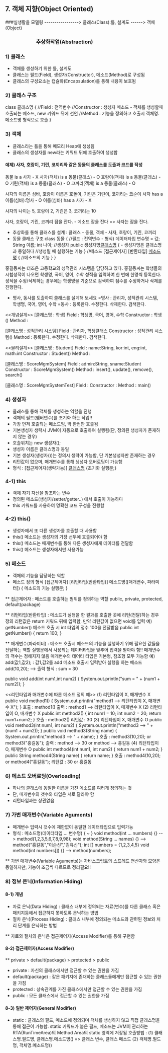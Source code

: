 ## 7. 객체 지향(Object Oriented)

###실생활을 모델링 -----------------> 클래스(Class):틀, 설계도 ------> 객체(Object) <br>
### &emsp;&emsp;&emsp;&emsp;&emsp;&emsp;추상화작업(Abstraction)                       

### 1) 클래스
- 객체를 생성하기 위한 틀, 설계도
- 클래스는 필드(Field), 생성자(Constructor), 메소드(Method)로 구성됨
- 클래스의 구성요소는 캡슐화(Encapsulation)를 통해 내용이 보호됨

### 2) 클래스 구조
class 클래스명 {
     //Field : 전역변수
     //Constructor : 생성자 메소드 - 객체를 생성할때 호출되는 메소드, new 키워드 뒤에 선언
     //Method : 기능을 정의하고 호출시 객체명.메소드명 형식으로 호출
}

### 3) 객체
- 클래스라는 틀을 통해 메모리 Heap에 생성됨
- 클래스의 생성자를 new라는 키워드 뒤에 호출하여 생성함

#### 예제) 사자, 호랑이, 기린, 코끼리와 같은 동물의 클래스를 도출과 코드를 작성
동물 is a 사자 - X
사자(객체) is a 동물(클래스) - O
호랑이(객체) is a 동물(클래스) - O
기린(객체) is a 동물(클래스) - O
코끼리(객체) is a 동물(클래스) - O

사자의 이름은 심바, 호랑이 이름은 호돌이, 기린은 기린이, 코끼리는 코순이
사자 has a 이름(심바):명사 - O
이름(심바) has a 사자 - X

사자의 나이는 5, 호랑이 2, 기린은 3, 코끼리는 10

사자, 호랑이, 기린, 코끼리  잠을 잔다. - 메소드
잠을 잔다 => 사자는 잠을 잔다.

- 추상화를 통해 클래스를 설계 : 클래스 - 동물, 객체 - 사자, 호랑이, 기린, 코끼리
- 동물 클래스 구조
  class 동물 {
    //필드 : 전역변수 - 형식) 데이터타입 변수명 = 값;
      String 이름;
      int 나이;
    //생성자
    public 생성자명[클래스명]() { - 생성자명은 클래스명과 동일하다
       //생성될 때 실행하는 기능
    }
    //메소드
    [접근제어자] [반환타입] [메소드명]() {
       //메소드의 기능
    }
  }


홍길동씨는 더조은 고등학교의 성적관리 시스템을 담당하고 있다. 홍길동씨는 학생들의 
시험성적이 나오면 학생명, 국어, 영어, 수학 성적을 입력하여 한 번에 한명씩 등록한다.
성적을 수정/삭제하는 경우에는 학생명을 기준으로 검색하여 점수를 수정하거나 삭제를 진행한다.

- 명사, 동사를 도출하여 클래스를 설계해 보세요
=명사 : 관리자, 성적관리 시스템, 학생명, 국어, 영어, 수학
=동사 : 등록한다. 수정한다. 삭제한다. 검색한다.

<<개념설계>>
[클래스명 : 학생]
Field : 학생명, 국어, 영어, 수학
Constructor : 학생()
Method : 

[클래스명 : 성적관리 시스템]
Field : 관리자, 학생클래스
Constructor : 성적관리 시스템()
Method : 등록한다. 수정한다. 삭제한다. 검색한다.

<<물리설계>>
[클래스명 : Student]
Field : name:String, kor:int, eng:int, math:int
Constructor : Student()
Method : 

[클래스명 : ScoreMgmSystem]
Field : admin:String, sname:Student
Constructor : ScoreMgmSystem()
Method : insert(), update(), remove(), search()

[클래스명 : ScoreMgmSystemTest]
Field : 
Constructor : 
Method : main()

### 4) 생성자
- 클래스를 통해 객체를 생성하는 역할을 진행
- 객체의 필드(멤버변수)를 초기화 하는 작업!!
- 가장 먼저 호출되는 메소드임, 딱 한번만 호출됨
- 기본생성자 생략시 JVM이 자동으로 호출하여 실행됨(단, 정의된 생성자가 존재하지 않는 경우)
- 호출위치는 new 생성자();
- 생성자 이름은 클래스명과 동일
- 기본 생성자(생성자())는 정의시 생략이 가능함, 단 기본생성자만 존재하는 경우
- 리턴값이 없으며, 매개변수를 통해 생성자 오버로딩이 가능함
- 형식 : [접근제어자(생략가능)] [클래스명](매개변수..) {초기화 실행문;}

### 4-1) this
- 객체 자기 자신을 참조하는 변수
- 정의된 메소드(생성자/setter/getter..) 에서 호출이 가능하다
- this 키워드를 사용하여 명확한 코드 구성을 진행함

### 4-2) this()
- 생성자에서 또 다른 생성자를 호출할 때 사용함
- this() 메소드는 생성자의 가장 선두에 호출되어야 함
- this() 메소드는 매개변수를 통해 다른 생성자에게 데이터를 전달함
- this() 메소드는 생성자에서만 사용가능

### 5) 메소드
- 객체의 기능을 담당하는 역할
- 메소드 정의 형식
[접근제어자] [리턴타입(반환타입)] 메소드명([매개변수, 파라미터]) {
     메소드의 기능 실행문;
}

** 접근제어자 : 메소드를 호출하는 범위를 정의하는 역할
   public, private, protected, default(package)
   
** 리턴타입(반환타입) : 메소드가 실행을 한 결과를 호출한 곳에 리턴(전달)하는 경우 정의
   리턴값은 return 키워드 뒤에 입력함, 만약 리턴값이 없으면 void를 입력
   예) getNumber() 메소드 호출 시 int 타입의 정수 100을 전달받음 
   public int getNumber() {
   		return 100;
   } 

** 매개변수(파라미터) : 
   메소드 호출시 메소드의 기능을 실행하기 위해 필요한 값들을 전달하는 역할
   실행문에서 사용되는 데이터타입을 맞추어 입력을 받아야 함!!
   매개변수의 객수는 정해지지 않음
   매개변수의 데어타 타입은 기본형, 참조형 모두 가능함
   예) add(값1,값2); : 값1,값2를 add 메소드 호출시 입력받아 실행을 하는 메소드
   add(10,20); --> 출력 형식 : sum = 30

   public void add(int num1,int num2) {
   		System.out.println("sum = " + (num1 + num2));
   }

 <<리턴타입과 매개변수에 따른 메소드 정의 예>>
 (1) 리턴타입이 X, 매개변수 X
     public void method1() {
        System.out.println("method1 --> 리턴타입이 X, 매개변수 X");
     }
     호출 : method1()
     출력 : method1 --> 리턴타입이 X, 매개변수 X
 (2) 리턴타입이 O, 매개변수 X
     public int method2() {
        int num1 = 10;
        int num2 = 20;
        return num1+num2;
     }
     호출 : method2()
     리턴값 : 30
 (3) 리턴타입이 X, 매개변수 O
    public void method3(int num1, int num2) {
        System.out.println("method3 --> " + (num1 + num2));
        }
	public void method3(String name) {
	    System.out.println("method3 --> " + name);
	    }
     호출 : method3(10,20); or method3("홍길동");
     출력 : method --> 30 or method --> 홍길동
 (4) 리턴타입이 O, 매개변수 O
     public int method4(int num1, int num2) {
        return num1 + num2;
        }
	 public String method4(String name) {
	    return name;
	    }
     호출 : method4(10,20); or method4("홍길동");
     리턴값 : 30 or 홍길동

### 6) 메소드 오버로딩(Overloading)
- 하나의 클래스에 동일한 이름을 가진 메소드를 여러개 정의하는 것
- 단, 매개변수의 갯수와 타입은 서로 달라야 함
- 리턴타입과는 상관없음


### 7) 가변 매개변수(Variable Aguments)
- 매개변수 입력시 갯수에 제한없이 동일한 데이터타입으로 입력가능
- 형식 : 메소드명(데이터타입 ... 변수명) { ~ }
    void method(int ... numbers) {} --> method(1,2,3,5,6,7,8,9,98);
    void method(String ... names) {} --> method("홍길동","이순신","김유신");
    int [] numbers = {1,2,3,4,5}
    void method(int numbers[]) {} --> method(numbers);
    
** 가변 매개변수(Variable Aguments)는 자바스크립트의 스프레드 연산자와 모양은 동일하지만,
   기능이 조금씩 다르므로 정리필요!!

### 8) 정보 은닉(Information Hiding)

#### 8-1) 개념

- 자료 은닉(Data Hiding) : 클래스 내부에 정의되는 자료(변수)를 다른 클래스 혹은 패키지등에서 접근하지 못하도록 은닉하는 방법
- 절차 은닉(Process Hiding) : 클래스 내부에 정의되는 메소드와 관련된 정보와 처리 단계를 은닉하는 방법

** 자료와 절차의 은닉은 접근제어자(Access Modifier)를 통해 구현함

#### 8-2) 접근제어자(Access Modifier)
** private > default(package) > protected > public

- private : 자신의 클래스에서만 접근할 수 있는 권한을 가짐
- default(package) : 같은 패키지에 존재하는 클래스들에게만 접근할 수 있는 권한을 가짐
- protected : 상속관계를 가진 클래스에서만 접근할 수 있는 권한을 가짐
- public : 모든 클래스에서 접근할 수 있는 권한을 가짐

#### 8-3) 일반 제어자(General Modifier)

- static : 클래스의 필드, 메소드에 정의되며 객체를 생성하지 않고 직접 클래스명을 통해 접근이 가능함.
  static 키워드가 붙은 필드, 메소드는 JVM이 관리하는 RTA(RunTimeArea)의 Method Area의 static 영역에 저장됨
  호출방법 : (1) 클래스명.필드명, 클래스명.메소드명() => 클래스 변수, 클래스 메소드
		  (2) 객체명.필드명, 객체명.메소드명()















